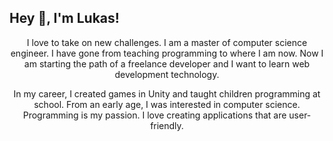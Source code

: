## Hey 👋, I'm Lukas!  

<p style="text-align:center"> 
I love to take on new challenges. I am a master of computer science engineer. I have gone from teaching programming to where I am now. Now I am starting the path of a freelance developer and I want to learn web development technology.
</p>
<p style="text-align:center"> 
In my career, I created games in Unity and taught children programming at school. From an early age, I was interested in computer science. Programming is my passion. I love creating applications that are user-friendly.
</p>
